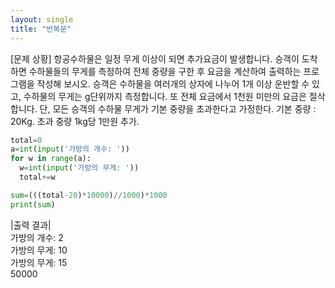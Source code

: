 ```yaml
---
layout: single
title: "반복문"
---
```


[문제 상황]
항공수하물은 일정 무게 이상이 되면 추가요금이 발생합니다. 승객이 도착하면 수하물들의 무게를 측정하여 전체 중량을 구한 후 요금을 계산하여 출력하는 프로그램을 작성해 보시오. 승객은 수하물을 여러개의 상자에 나누어 1개 이상 운반할 수 있고, 수하물의 무게는 g단위까지 측정합니다. 또 전체 요금에서 1천원 미만의 요금은 절삭합니다. 단, 모든 승객의 수하물 무게가 기본 중량을 초과한다고 가정한다. 기본 중량 : 20Kg. 초과 중량 1kg당 1만원 추가.

~~~python
total=0
a=int(input('가방의 개수: '))
for w in range(a):
  w=int(input('가방의 무게: '))
  total+=w

sum=(((total-20)*10000)//1000)*1000
print(sum)
~~~

|출력 결과|  
가방의 개수: 2  
가방의 무게: 10  
가방의 무게: 15  
50000
